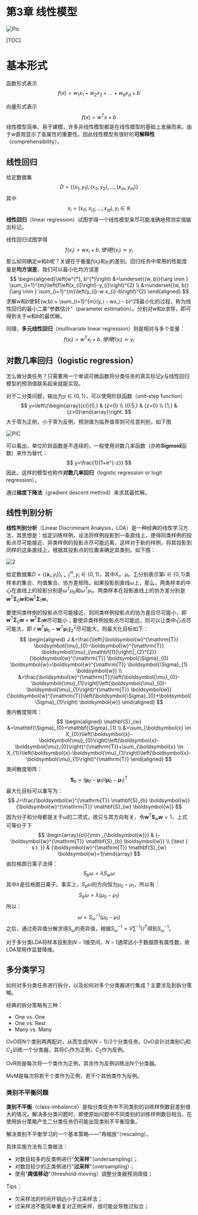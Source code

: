 # 第3章 线性模型

![Pic](<https://images-cdn.shimo.im/wTjIC0R6SqweVxYQ/3.jpg>)

[TOC]

# 基本形式

函数形式表示
$$
f(x) = w_1x_1 + w_2x_2 + ... + w_dx_d + b
$$


向量形式表示
$$
f(x) = w^Tx + b
$$
线性模型简单、易于建模，许多非线性模型都是在线性模型的基础上发展而来。由于*w*直观显示了各属性的重要性，因此线性模型有很好的**可解释性**（comprehensibility）。

## 线性回归

给定数据集
$$
D = \{(x_1,y_1),(x_2,y_2),...,(x_m,y_m)\}
$$
其中
$$
x_i = (x_{i1};x_{i2};...;x_{id}),y_i \in \mathbb{R}
$$
**线性回归**（linear regression）试图学得一个线性模型来尽可能准确地预测实值输出标记。

线性回归试图学得
$$
f(x_i) = wx_i + b,使得f(x_i) \simeq y_i
$$
那么如何确定$w$和$b$呢？关键在于衡量$f({x_i})$和$y_i$的差别。回归任务中常用的性能度量是**均方误差**，我们可以最小化均方误差
$$
\begin{aligned}\left(w^{*}, b^{*}\right) &=\underset{(w, b)}{\arg \min } \sum_{i=1}^{m}\left(f\left(x_{i}\right)-y_{i}\right)^{2} \\ &=\underset{(w, b)}{\arg \min } \sum_{i=1}^{m}\left(y_{i}-w x_{i}-b\right)^{2} \end{aligned}
$$
求解$w$和$b$使$E(w,b) = \sum_{i=1}^{m}(y_i - wx_i - b)^2$最小化的过程，称为线性回归的最小二乘“参数估计”（parameter estimation）。分别对$w$和$b$求导，即可得到关于$w$和$b$的最优解。

同理，**多元线性回归**（multivariate linear regression）则是相对与多个变量：
$$
f(x_i) = w^Tx_i + b,使得f(x_i) \simeq y_i
$$


## 对数几率回归（logistic regression）

怎么做分类任务？只需要用一个单调可微函数将分类任务的真实标记$y$与线性回归模型的预测值联系起来就能实现。

对于二分类问题，输出为$y \in  \{0,1\}$，可以使用阶跃函数（unit-step function）
$$
y=\left\{\begin{array}{cl}{0,} & {z<0} \\ {0.5,} & {z=0} \\ {1,} & {z>0}\end{array}\right.
$$
大于零为正例，小于零为反例，预测值为临界值零则可任意判别，如下图

![PIC](./pic/1.png)

可以看出，单位阶跃函数是不连续的，一般使用对数几率函数（亦称**Sigmoid**函数）来作为替代：
$$
y=\frac{1}{1+e^{-z}}
$$
因此，这样的模型也称作**对数几率回归**（logistic regression or logit regression）。

通过**梯度下降法**（gradient descent method）来求其最优解。

## 线性判别分析

**线性判别分析**（Linear Discriminant Analysis，LDA）是一种经典的线性学习方法，其思想是：给定训练样例，设法将样例投影到一条直线上，使得同类样例的投影点尽可能接近、异类样例的投影点尽可能远离，这样对于新的样例，将其投影到同样的这条直线上，根据其投影点的位置来确定其类别。如下图：

![2](./pic/2.png)

给定数据集$D=\left\{\left(\boldsymbol{x}_{i}, y_{i}\right)\right\}_{i=1}^{m}, y_{i} \in\{0,1\}$，其中$X_i$、$\mu_i$、$\sum_i$分别表示第$i \in \{0,1\}$类样本的集合、均值集合、协方差矩阵。如果投影到直线$\omega$上，那么，两类样本的中心在直线上的投影分别是$\omega^T\mu_0$和$\omega^T\mu_1$，两类样本在投影直线上的协方差分别是$\boldsymbol{w}^{\mathrm{T}} \boldsymbol{\Sigma}_{0} \boldsymbol{w}$和$\boldsymbol{w}^{\mathrm{T}} \boldsymbol{\Sigma}_{1} \boldsymbol{w}$。

要使同类样例的投影点尽可能接近，则同类样例投影点的协方差应尽可能小，即$\boldsymbol{w}^{\mathrm{T}} \boldsymbol{\Sigma}_{0} \boldsymbol{w}+\boldsymbol{w}^{\mathrm{T}} \boldsymbol{\Sigma}_{1} \boldsymbol{w}$尽可能小；要使异类样例投影点尽可能远，则可以让类中心点尽可能大，即$\left\|\boldsymbol{w}^{\mathrm{T}} \boldsymbol{\mu}_{0}-\boldsymbol{w}^{\mathrm{T}} \boldsymbol{\mu}_{1}\right\|_{2}^{2}$尽可能大，则最大化目标如下：
$$
\begin{aligned} J &=\frac{\left\|\boldsymbol{w}^{\mathrm{T}} \boldsymbol{\mu}_{0}-\boldsymbol{w}^{\mathrm{T}} \boldsymbol{\mu}_{\mathbf{1}}\right\|_{2}^{2}}{\boldsymbol{w}^{\mathrm{T}} \boldsymbol{\Sigma}_{0} \boldsymbol{w}+\boldsymbol{w}^{\mathrm{T}} \boldsymbol{\Sigma}_{1} \boldsymbol{w}} \\ &=\frac{\boldsymbol{w}^{\mathrm{T}}\left(\boldsymbol{\mu}_{0}-\boldsymbol{\mu}_{1}\right)\left(\boldsymbol{\mu}_{0}-\boldsymbol{\mu}_{1}\right)^{\mathrm{T}} \boldsymbol{w}}{\boldsymbol{w}^{\mathrm{T}}\left(\boldsymbol{\Sigma}_{0}+\boldsymbol{\Sigma}_{1}\right) \boldsymbol{w}} \end{aligned}
$$
类内散度矩阵：
$$
\begin{aligned} \mathbf{S}_{w} &=\mathbf{\Sigma}_{0}+\mathbf{\Sigma}_{1} \\ &=\sum_{\boldsymbol{x} \in X_{0}}\left(\boldsymbol{x}-\boldsymbol{\mu}_{0}\right)\left(\boldsymbol{x}-\boldsymbol{\mu}_{0}\right)^{\mathrm{T}}+\sum_{\boldsymbol{x} \in X_{1}}\left(\boldsymbol{x}-\boldsymbol{\mu}_{1}\right)\left(\boldsymbol{x}-\boldsymbol{\mu}_{1}\right)^{\mathrm{T}} \end{aligned}
$$
类间散度矩阵：
$$
\mathbf{S}_{b}=\left(\boldsymbol{\mu}_{0}-\boldsymbol{\mu}_{1}\right)\left(\boldsymbol{\mu}_{0}-\boldsymbol{\mu}_{1}\right)^{\mathrm{T}}
$$
最大化目标可以重写为：
$$
J=\frac{\boldsymbol{w}^{\mathrm{T}} \mathbf{S}_{b} \boldsymbol{w}}{\boldsymbol{w}^{\mathrm{T}} \mathbf{S}_{w} \boldsymbol{w}}
$$
因为分子和分母都是关于$\omega$的二项式，故只与其方向有关，令$\boldsymbol{w}^{\mathrm{T}} \mathbf{S}_{w} \boldsymbol{w}=1$，上式可等价于下
$$
\begin{array}{cl}{\min _{\boldsymbol{w}}} & {-\boldsymbol{w}^{\mathrm{T}} \mathbf{S}_{b} \boldsymbol{w}} \\ {\text { s.t. }} & {\boldsymbol{w}^{\mathrm{T}} \mathbf{S}_{w} \boldsymbol{w}=1}\end{array}
$$
由拉格朗日乘子法得：
$$
S_b\omega = \lambda S_w \omega
$$
其中$\lambda$是拉格朗日乘子。事实上，$S_b \omega$的方向恒为$\mu_0 - \mu_1$，所以有：
$$
S_b \omega = \lambda (\mu_0 - \mu_1)
$$
所以：
$$
\omega = S_{\omega}^{-1}(\mu_0 - \mu_1)
$$
之后，通过奇异值分解求得$S_{\omega}$的奇异值，根据$S_{\omega}^{-1} = V\sum^{-1}U^T$得到$S_{\omega}^{-1}$。

对于多分类LDA将样本投影到$N-1$维空间，$N-1$通常远小于数据原有属性数，故LDA常用作监督降维。

## 多分类学习

如何对多分类任务进行拆分，以及如何对多个分类器进行集成？主要涉及到拆分策略。

经典的拆分策略有三种：

* One vs. One
* One vs. Rest
* Many vs. Many

OvO将N个类别两两配对，从而生成$N(N-1)/2$个分类任务。OvO会针对类别$C_1$和$C_2$训练一个分类器，其将$C_1$作为正例，$C_2$作为反例。

OvR则是每次将一个类作为正例，其余作为反例训练出N个分类器。

MvM是每次将若干个类作为正例，若干个其他类作为反例。

### 类别不平衡问题

**类别不平衡**（class-imbalance）是指分类任务中不同类别的训练样例数目差别很大的情况，解决多分类问题时，即使原始问题中不同类别的训练样例数目相当，在使用拆分策略产生二分类任务仍可能出现类别不平衡现象。

解决类别不平衡学习的一个基本策略——”再缩放“（rescaling）。

具体实施方法有三类做法：

* 对数目较多的反类例进行”**欠采样**“（undersampling）；
* 对数目较少的正类例进行”**过采样**“（oversampling）；
* 使用”**阈值移动**“（threshold-moving）调整分类器预测阈值；

Tips：

* 欠采样法的时间开销远小于过采样法；
* 过采样法不能简单重复对正例采样，很可能会导致过拟合；

